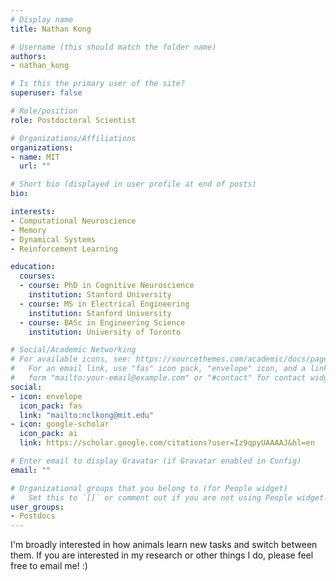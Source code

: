 ```yaml
---
# Display name
title: Nathan Kong

# Username (this should match the folder name)
authors:
- nathan_kong

# Is this the primary user of the site?
superuser: false

# Role/position
role: Postdoctoral Scientist

# Organizations/Affiliations
organizations:
- name: MIT
  url: ""

# Short bio (displayed in user profile at end of posts)
bio: 

interests:
- Computational Neuroscience
- Memory
- Dynamical Systems
- Reinforcement Learning

education:
  courses:
  - course: PhD in Cognitive Neuroscience
    institution: Stanford University
  - course: MS in Electrical Engineering
    institution: Stanford University
  - course: BASc in Engineering Science
    institution: University of Toronto

# Social/Academic Networking
# For available icons, see: https://sourcethemes.com/academic/docs/page-builder/#icons
#   For an email link, use "fas" icon pack, "envelope" icon, and a link in the
#   form "mailto:your-email@example.com" or "#contact" for contact widget.
social:
- icon: envelope
  icon_pack: fas
  link: "mailto:nclkong@mit.edu"
- icon: google-scholar
  icon_pack: ai
  link: https://scholar.google.com/citations?user=Iz9qpyUAAAAJ&hl=en

# Enter email to display Gravatar (if Gravatar enabled in Config)
email: ""

# Organizational groups that you belong to (for People widget)
#   Set this to `[]` or comment out if you are not using People widget.
user_groups:
- Postdocs
---
```


I'm broadly interested in how animals learn new tasks and switch between them.
If you are interested in my research or other things I do, please feel free to email me! :)
